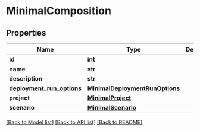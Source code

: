 # MinimalComposition

## Properties
Name | Type | Description | Notes
------------ | ------------- | ------------- | -------------
**id** | **int** |  | [optional] 
**name** | **str** |  | [optional] 
**description** | **str** |  | [optional] 
**deployment_run_options** | [**MinimalDeploymentRunOptions**](MinimalDeploymentRunOptions.md) |  | [optional] 
**project** | [**MinimalProject**](MinimalProject.md) |  | [optional] 
**scenario** | [**MinimalScenario**](MinimalScenario.md) |  | [optional] 

[[Back to Model list]](../README.md#documentation-for-models) [[Back to API list]](../README.md#documentation-for-api-endpoints) [[Back to README]](../README.md)


